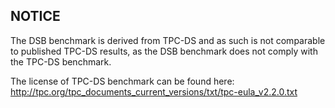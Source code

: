 ## NOTICE

The DSB benchmark is derived from TPC-DS and as such is not comparable to published TPC-DS results, as the DSB benchmark does not comply with the TPC-DS benchmark.

The license of TPC-DS benchmark can be found here: http://tpc.org/tpc_documents_current_versions/txt/tpc-eula_v2.2.0.txt

